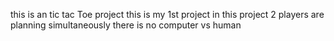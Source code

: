 this is an tic tac Toe project
this is my 1st project
in this project 2 players are planning simultaneously there is no computer vs human
